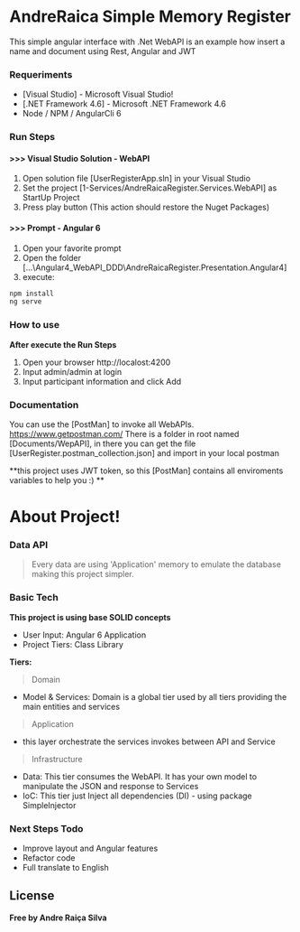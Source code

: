 # AndreRaica Simple Memory Register

This simple angular interface with .Net WebAPI is an example how insert a name and document using Rest, Angular and JWT

### Requeriments

* [Visual Studio] - Microsoft Visual Studio!
* [.NET Framework 4.6] - Microsoft .NET Framework 4.6
* Node / NPM / AngularCli 6

### Run Steps

#### >>> Visual Studio Solution - WebAPI
1) Open solution file [UserRegisterApp.sln] in your Visual Studio
2) Set the project [1-Services/AndreRaicaRegister.Services.WebAPI] as StartUp Project
3) Press play button (This action should restore the Nuget Packages)

#### >>> Prompt - Angular 6
1) Open your favorite prompt
2) Open the folder [...\Angular4_WebAPI_DDD\AndreRaicaRegister.Presentation.Angular4]
3) execute:
```sh
npm install
ng serve
````

### How to use
**After execute the Run Steps**
1) Open your browser http://localost:4200
2) Input admin/admin at login
3) Input participant information and click Add

### Documentation

You can use the [PostMan] to invoke all WebAPIs. https://www.getpostman.com/
There is a folder in root named [Documents/WepAPI], in there you can get the file [UserRegister.postman_collection.json] and import in your local postman

**this project uses JWT token, so this [PostMan] contains all enviroments variables to help you :) **

# About Project!

### Data API

> Every data are using 'Application' memory to emulate the database making this project simpler.

### Basic Tech

**This project is using base SOLID concepts**

* User Input: Angular 6 Application
* Project Tiers: Class Library

**Tiers:**
>Domain 
* Model & Services: Domain is a global tier used by all tiers providing the main entities and services

>Application
* this layer orchestrate the services invokes between API and Service

>Infrastructure
* Data: This tier consumes the WebAPI. It has your own model to manipulate the JSON and response to Services 
* IoC: This tier just Inject all dependencies (DI) - using package SimpleInjector


### Next Steps Todo

 - Improve layout and Angular features
 - Refactor code
 - Full translate to English

License
----

**Free by Andre Raiça Silva**